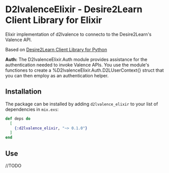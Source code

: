 # D2lvalenceElixir - Desire2Learn Client Library for Elixir

Elixir implementation of d2lvalence to connecto to the Desire2Learn's Valence API.

Based on [Desire2Learn Client Library for Python](https://github.com/Brightspace/valence-sdk-python)

**Auth:** The D2lvalenceElixir.Auth module provides assistance for the authentication needed to invoke Valence APIs. You use the module's functiones to create a %D2lvalenceElixir.Auth.D2LUserContext{} struct that you can then employ as an authentication helper.

## Installation

The package can be installed by adding `d2lvalence_elixir` to your list of dependencies in `mix.exs`:

```elixir
def deps do
  [
    {:d2lvalence_elixir, "~> 0.1.0"}
  ]
end
```

## Use

//TODO

